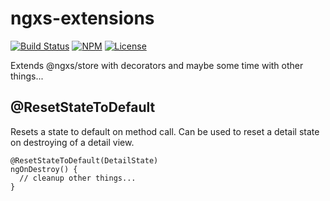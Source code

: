 # ngxs-extensions

[![Build Status](https://travis-ci.org/stefan-schubert/ngxs-extensions.svg?branch=master)](https://travis-ci.org/stefan-schubert/ngxs-extensions)
[![NPM](https://badge.fury.io/js/%40ngxs-extensions%2Fdecorators.svg)](https://www.npmjs.com/package/@ngxs-extensions/decorators)
[![License](https://img.shields.io/badge/License-MIT-green.svg)](https://github.com/stefan-schubert/ngxs-extensions/blob/master/LICENSE)

Extends @ngxs/store with decorators and maybe some time with other things...

## @ResetStateToDefault
Resets a state to default on method call. Can be used to reset a detail state on destroying of a detail view.

```
@ResetStateToDefault(DetailState)
ngOnDestroy() {
  // cleanup other things...
}
```
